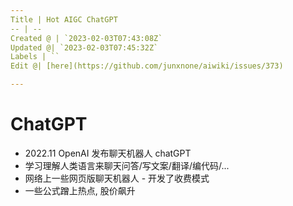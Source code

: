```yaml
---
Title | Hot AIGC ChatGPT
-- | --
Created @ | `2023-02-03T07:43:08Z`
Updated @| `2023-02-03T07:45:32Z`
Labels | ``
Edit @| [here](https://github.com/junxnone/aiwiki/issues/373)

---
```

# ChatGPT

- 2022.11 OpenAI 发布聊天机器人 chatGPT
- 学习理解人类语言来聊天问答/写文案/翻译/编代码/...
- 网络上一些网页版聊天机器人 - 开发了收费模式
- 一些公式蹭上热点, 股价飙升
